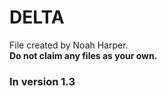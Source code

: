 # DELTA
File created by Noah Harper.<br>
**Do not claim any files as your own.**
### In version 1.3
